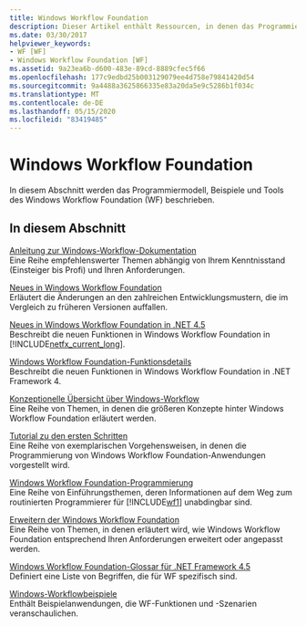 ```yaml
---
title: Windows Workflow Foundation
description: Dieser Artikel enthält Ressourcen, in denen das Programmiermodell, die Beispiele und die Tools der Windows Workflow Foundation beschrieben werden.
ms.date: 03/30/2017
helpviewer_keywords:
- WF [WF]
- Windows Workflow Foundation [WF]
ms.assetid: 9a23ea6b-d600-483e-89cd-8889cfec5f66
ms.openlocfilehash: 177c9edbd25b003129079ee4d758e79841420d54
ms.sourcegitcommit: 9a4488a3625866335e83a20da5e9c5286b1f034c
ms.translationtype: MT
ms.contentlocale: de-DE
ms.lasthandoff: 05/15/2020
ms.locfileid: "83419485"
---
```

# <a name="windows-workflow-foundation"></a>Windows Workflow Foundation
In diesem Abschnitt werden das Programmiermodell, Beispiele und Tools des Windows Workflow Foundation (WF) beschrieben.  
  
## <a name="in-this-section"></a>In diesem Abschnitt  
 [Anleitung zur Windows-Workflow-Dokumentation](guide-to-the-documentation.md)  
 Eine Reihe empfehlenswerter Themen abhängig von Ihrem Kenntnisstand (Einsteiger bis Profi) und Ihren Anforderungen.  
  
 [Neues in Windows Workflow Foundation](whats-new.md)  
 Erläutert die Änderungen an den zahlreichen Entwicklungsmustern, die im Vergleich zu früheren Versionen auffallen.  
  
 [Neues in Windows Workflow Foundation in .NET 4.5](whats-new-in-wf-in-dotnet.md)  
 Beschreibt die neuen Funktionen in Windows Workflow Foundation in [!INCLUDE[netfx_current_long](../../../includes/netfx-current-long-md.md)].  
  
 [Windows Workflow Foundation-Funktionsdetails](feature-specifics.md)  
 Beschreibt die neuen Funktionen in Windows Workflow Foundation in .NET Framework 4.
  
 [Konzeptionelle Übersicht über Windows-Workflow](conceptual-overview.md)  
 Eine Reihe von Themen, in denen die größeren Konzepte hinter Windows Workflow Foundation erläutert werden.  
  
 [Tutorial zu den ersten Schritten](getting-started-tutorial.md)  
 Eine Reihe von exemplarischen Vorgehensweisen, in denen die Programmierung von Windows Workflow Foundation-Anwendungen vorgestellt wird.  
  
 [Windows Workflow Foundation-Programmierung](programming.md)  
 Eine Reihe von Einführungsthemen, deren Informationen auf dem Weg zum routinierten Programmierer für [!INCLUDE[wf1](../../../includes/wf1-md.md)] unabdingbar sind.  
  
 [Erweitern der Windows Workflow Foundation](extend.md)  
 Eine Reihe von Themen, in denen erläutert wird, wie Windows Workflow Foundation entsprechend Ihren Anforderungen erweitert oder angepasst werden.  
  
 [Windows Workflow Foundation-Glossar für .NET Framework 4.5](glossary.md)  
 Definiert eine Liste von Begriffen, die für WF spezifisch sind.  
  
 [Windows-Workflowbeispiele](./samples/index.md)  
 Enthält Beispielanwendungen, die WF-Funktionen und -Szenarien veranschaulichen.
